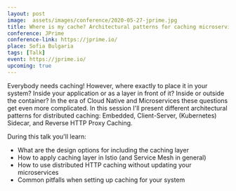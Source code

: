 ```yaml
---
layout: post
image:  assets/images/conference/2020-05-27-jprime.jpg
title: Where is my cache? Architectural patterns for caching microservices
conference: JPrime
conference-link: https://jprime.io/
place: Sofia Bulgaria
tags: [Talk]
event: https://jprime.io/
upcoming: true
---
```


Everybody needs caching! However, where exactly to place it in your system? Inside your application or as a layer in front of it? Inside or outside the container? In the era of Cloud Native and Microservices these questions get even more complicated. In this session I'll present different architectural patterns for distributed caching: Embedded, Client-Server, (Kubernetes) Sidecar, and Reverse HTTP Proxy Caching.

During this talk you'll learn:
- What are the design options for including the caching layer
- How to apply caching layer in Istio (and Service Mesh in general)
- How to use distributed HTTP caching without updating your microservices
- Common pitfalls when setting up caching for your system

